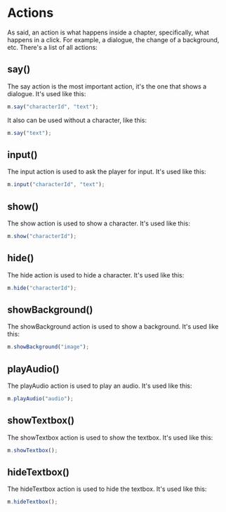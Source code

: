 # Actions

As said, an action is what happens inside a chapter, specifically, what happens in a click. For example, a dialogue, the change of a background, etc. There's a list of all actions:

## say()

The say action is the most important action, it's the one that shows a dialogue. It's used like this:

```js
m.say("characterId", "text");
```

It also can be used without a character, like this:

```js
m.say("text");
```

## input()

The input action is used to ask the player for input. It's used like this:

```js
m.input("characterId", "text");
```

## show()

The show action is used to show a character. It's used like this:

```js
m.show("characterId");
```

## hide()

The hide action is used to hide a character. It's used like this:

```js
m.hide("characterId");
```

## showBackground()

The showBackground action is used to show a background. It's used like this:

```js
m.showBackground("image");
```

## playAudio()

The playAudio action is used to play an audio. It's used like this:

```js
m.playAudio("audio");
```

## showTextbox()

The showTextbox action is used to show the textbox. It's used like this:

```js
m.showTextbox();
```

## hideTextbox()

The hideTextbox action is used to hide the textbox. It's used like this:

```js
m.hideTextbox();
```
